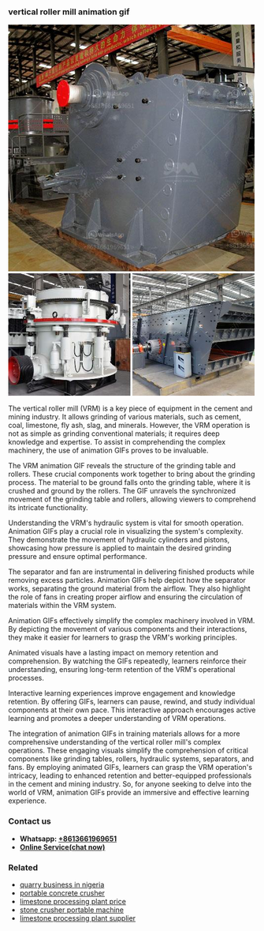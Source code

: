 <h3>vertical roller mill animation gif</h3><img src='1708589081.jpg' alt=''><p>The vertical roller mill (VRM) is a key piece of equipment in the cement and mining industry. It allows grinding of various materials, such as cement, coal, limestone, fly ash, slag, and minerals. However, the VRM operation is not as simple as grinding conventional materials; it requires deep knowledge and expertise. To assist in comprehending the complex machinery, the use of animation GIFs proves to be invaluable.</p><p>The VRM animation GIF reveals the structure of the grinding table and rollers. These crucial components work together to bring about the grinding process. The material to be ground falls onto the grinding table, where it is crushed and ground by the rollers. The GIF unravels the synchronized movement of the grinding table and rollers, allowing viewers to comprehend its intricate functionality.</p><p>Understanding the VRM's hydraulic system is vital for smooth operation. Animation GIFs play a crucial role in visualizing the system's complexity. They demonstrate the movement of hydraulic cylinders and pistons, showcasing how pressure is applied to maintain the desired grinding pressure and ensure optimal performance.</p><p>The separator and fan are instrumental in delivering finished products while removing excess particles. Animation GIFs help depict how the separator works, separating the ground material from the airflow. They also highlight the role of fans in creating proper airflow and ensuring the circulation of materials within the VRM system.</p><p>Animation GIFs effectively simplify the complex machinery involved in VRM. By depicting the movement of various components and their interactions, they make it easier for learners to grasp the VRM's working principles.</p><p>Animated visuals have a lasting impact on memory retention and comprehension. By watching the GIFs repeatedly, learners reinforce their understanding, ensuring long-term retention of the VRM's operational processes.</p><p>Interactive learning experiences improve engagement and knowledge retention. By offering GIFs, learners can pause, rewind, and study individual components at their own pace. This interactive approach encourages active learning and promotes a deeper understanding of VRM operations.</p><p>The integration of animation GIFs in training materials allows for a more comprehensive understanding of the vertical roller mill's complex operations. These engaging visuals simplify the comprehension of critical components like grinding tables, rollers, hydraulic systems, separators, and fans. By employing animated GIFs, learners can grasp the VRM operation's intricacy, leading to enhanced retention and better-equipped professionals in the cement and mining industry. So, for anyone seeking to delve into the world of VRM, animation GIFs provide an immersive and effective learning experience.</p><h3>Contact us</h3><ul><li><strong>Whatsapp:&nbsp;<a href="https://wa.me/8613661969651">+8613661969651</a></strong></li><li><a href="https://swt.shibang-china.com/?git&amp;zhl&amp;vertical roller mill animation gif"><strong>Online Service(chat now)</strong></a></li></ul><h3>Related</h3><ul><li><a href='quarry business in nigeria.md'>quarry business in nigeria</a></li><li><a href='portable concrete crusher.md'>portable concrete crusher</a></li><li><a href='limestone processing plant price.md'>limestone processing plant price</a></li><li><a href='stone crusher portable machine.md'>stone crusher portable machine</a></li><li><a href='limestone processing plant supplier.md'>limestone processing plant supplier</a></li></ul>